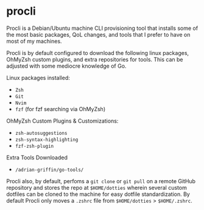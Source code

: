 # procli

Procli is a Debian/Ubuntu machine CLI provisioning tool that installs some of the most basic packages, QoL changes, and tools that I prefer to have on most of my machines. 

Procli is by default configured to download the following linux packages, OhMyZsh custom plugins, and extra repositories for tools. This can be adjusted with some mediocre knowledge of Go. 

Linux packages installed:
- `Zsh`
- `Git`
- `Nvim`
- `fzf` (for fzf searching via OhMyZsh)

OhMyZsh Custom Plugins & Customizations:
- `zsh-autosuggestions`
- `zsh-syntax-highlighting`
- `fzf-zsh-plugin`

Extra Tools Downloaded

- `/adrian-griffin/go-tools/`

Procli also, by default, perfoms a `git clone` or `git pull` on a remote GitHub repository and stores the repo at `$HOME/dotties` wherein several custom dotfiles can be cloned to the machine for easy dotfile standardization. By default Procli only moves a `.zshrc` file from `$HOME/dotties` > `$HOME/.zshrc`.
